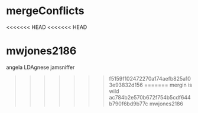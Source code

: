 # mergeConflicts
<<<<<<< HEAD
<<<<<<< HEAD

mwjones2186
=======
angela
LDAgnese
jamsniffer
>>>>>>> f5159f102472270a174aefb825a103e93832d156
=======
mergin is wild
>>>>>>> ac784b2e570b672f754b5cdf644b790f6bd9b77c
mwjones2186
